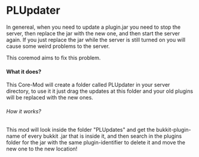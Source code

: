 # PLUpdater

In genereal, when you need to update a plugin.jar you need to stop the server, then replace the jar with the new one, and then start the server again. If you just replace the jar while the server is still turned on you will cause some weird problems to the server.

This coremod aims to fix this problem.
#### What it does?

This Core-Mod will create a folder called PLUpdater in your server directory, to use it it just drag the updates at this folder and your old plugins will be replaced with the new ones.

###### How it works?

This mod will look inside the folder "PLUpdates" and get the bukkit-plugin-name of every bukkit .jar that is inside it, and then search in the plugins folder for the jar with the same plugin-identifier to delete it and move the new one to the new location!